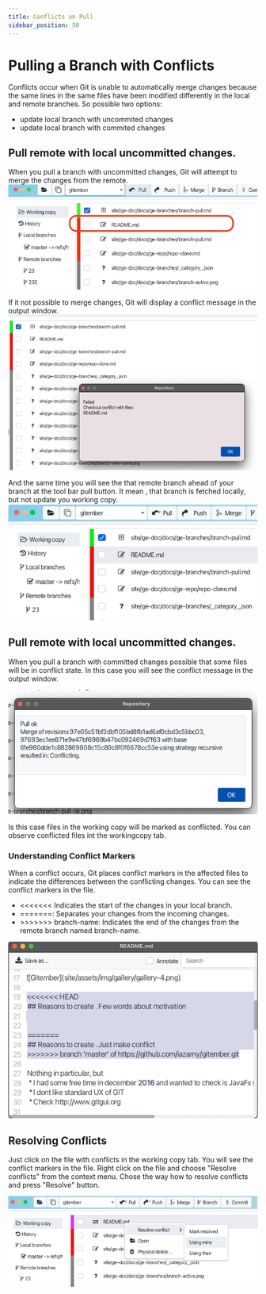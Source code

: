 ```yaml
---
title: Conflicts on Pull
sidebar_position: 50
---
```


# Pulling a Branch with Conflicts

Conflicts occur when Git is unable to automatically merge changes because the same lines in the same 
files have been modified differently in the local and remote branches.
So possible two options:
 * update local branch with uncommited changes 
 * update local branch with commited  changes


## Pull remote with local uncommitted changes.
When you pull a branch with uncommitted changes, Git will attempt to merge the changes from the remote.
![Branch](changed-file.png)

If it not possible to merge changes, Git will display a conflict message in the output window.
![Branch](changed-file-pull.png)

And the same time you will see the that remote branch ahead of your branch at the tool bar pull button. 
It mean , that branch is fetched locally, but not update you working copy.
![Branch](changed-file-pull2.png)

## Pull remote with local uncommitted changes.
When you pull a branch with committed changes possible that some files will be in conflict state. In this case 
you will see the conflict message in the output window.

![Branch](changed-conflict.png)

Is this case files in the working copy will be marked as conflicted. You can observe conflicted files int the workingcopy tab.




### Understanding Conflict Markers

When a conflict occurs, Git places conflict markers in the affected files to indicate the differences 
between the conflicting changes. You can see the conflict markers in the file.

 * \<\<\<\<\<\<\< Indicates the start of the changes in your local branch.
 * =======: Separates your changes from the incoming changes.
 * \>\>\>\>\>\>\> branch-name: Indicates the end of the changes from the remote branch named branch-name.
 
![Branch](conflict-mark.png)

## Resolving Conflicts

Just click on the file with conflicts in the working copy tab. You will see the conflict markers in the file.
Right click on the file and choose "Resolve conflicts" from the context menu. Chose the way how to resolve 
conflicts and press "Resolve" button.

![Branch](conflict-resolution.png)



